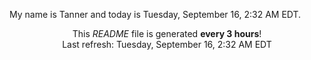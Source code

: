My name is Tanner and today is Tuesday, September 16, 2:32 AM EDT.

<p align="center">This <i>README</i> file is generated <b>every 3 hours</b>!</br>Last refresh: Tuesday, September 16, 2:32 AM EDT<br /></p>

